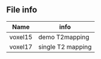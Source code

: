 ## File info
| Name | info |
| --- | --- |
| voxel15 | demo T2mapping |
| voxel17 | single T2 mapping|